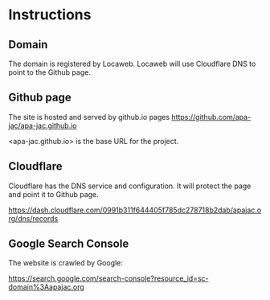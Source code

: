 # Instructions

## Domain

The domain is registered by Locaweb. Locaweb will use Cloudflare DNS to point to the Github page.

## Github page

The site is hosted and served by github.io pages <https://github.com/apa-jac/apa-jac.github.io>

<apa-jac.github.io> is the base URL for the project.

## Cloudflare

Cloudflare has the DNS service and configuration. It will protect the page and point it to Github page.

<https://dash.cloudflare.com/0991b311f644405f785dc278718b2dab/apajac.org/dns/records>

## Google Search Console

The website is crawled by Google:

<https://search.google.com/search-console?resource_id=sc-domain%3Aapajac.org>

